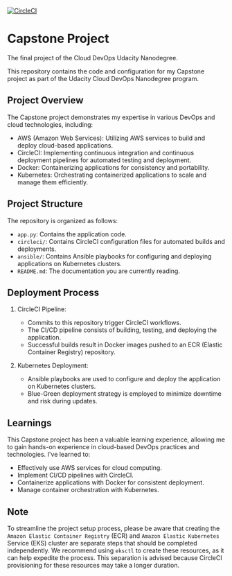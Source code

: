 [![CircleCI](https://dl.circleci.com/status-badge/img/gh/iavinash/Capstone_Project/tree/main.svg?style=svg)](https://dl.circleci.com/status-badge/redirect/gh/iavinash/Capstone_Project/tree/main)
# Capstone Project
The final project of the Cloud DevOps Udacity Nanodegree.

This repository contains the code and configuration for my Capstone project as part of the Udacity Cloud DevOps Nanodegree program.

## Project Overview

The Capstone project demonstrates my expertise in various DevOps and cloud technologies, including:

- AWS (Amazon Web Services): Utilizing AWS services to build and deploy cloud-based applications.
- CircleCI: Implementing continuous integration and continuous deployment pipelines for automated testing and deployment.
- Docker: Containerizing applications for consistency and portability.
- Kubernetes: Orchestrating containerized applications to scale and manage them efficiently.

## Project Structure

The repository is organized as follows:

- `app.py`: Contains the application code.
- `circleci/`: Contains CircleCI configuration files for automated builds and deployments.
- `ansible/`: Contains Ansible playbooks for configuring and deploying applications on Kubernetes clusters.
- `README.md`: The documentation you are currently reading.

## Deployment Process

1. CircleCI Pipeline:
    - Commits to this repository trigger CircleCI workflows.
    - The CI/CD pipeline consists of building, testing, and deploying the application.
    - Successful builds result in Docker images pushed to an ECR (Elastic Container Registry) repository.

2. Kubernetes Deployment:
    - Ansible playbooks are used to configure and deploy the application on Kubernetes clusters.
    - Blue-Green deployment strategy is employed to minimize downtime and risk during updates.


## Learnings

This Capstone project has been a valuable learning experience, allowing me to gain hands-on experience in cloud-based DevOps practices and technologies. I've learned to:

- Effectively use AWS services for cloud computing.
- Implement CI/CD pipelines with CircleCI.
- Containerize applications with Docker for consistent deployment.
- Manage container orchestration with Kubernetes.

## Note
To streamline the project setup process, please be aware that creating the `Amazon Elastic Container Registry` (ECR) and `Amazon Elastic Kubernetes` Service (EKS) cluster are separate steps that should be completed independently. 
We recommend using `eksctl` to create these resources, as it can help expedite the process. This separation is advised because CircleCI provisioning for these resources may take a longer duration.
